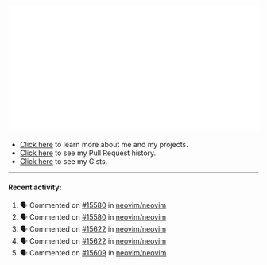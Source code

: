 ![My GitHub Metrics](https://raw.githubusercontent.com/seandewar/seandewar/master/github-metrics.svg)

- [Click here](https://seandewar.github.io/) to learn more about me and my projects.
- [Click here](https://github.com/search?p=1&q=author%3Aseandewar+is%3Apr) to see my Pull Request history.
- [Click here](https://gist.github.com/seandewar) to see my Gists.

---

#### Recent activity:

<!--START_SECTION:activity-->
1. 🗣 Commented on [#15580](https://github.com/neovim/neovim/issues/15580) in [neovim/neovim](https://github.com/neovim/neovim)
2. 🗣 Commented on [#15580](https://github.com/neovim/neovim/issues/15580) in [neovim/neovim](https://github.com/neovim/neovim)
3. 🗣 Commented on [#15622](https://github.com/neovim/neovim/issues/15622) in [neovim/neovim](https://github.com/neovim/neovim)
4. 🗣 Commented on [#15622](https://github.com/neovim/neovim/issues/15622) in [neovim/neovim](https://github.com/neovim/neovim)
5. 🗣 Commented on [#15609](https://github.com/neovim/neovim/issues/15609) in [neovim/neovim](https://github.com/neovim/neovim)
<!--END_SECTION:activity-->
